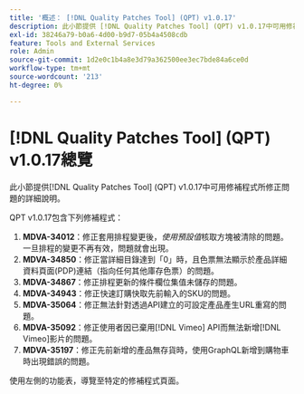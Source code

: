 ```yaml
---
title: '概述： [!DNL Quality Patches Tool] (QPT) v1.0.17'
description: 此小節提供 [!DNL Quality Patches Tool] (QPT) v1.0.17中可用修補程式所修正問題的詳細說明。
exl-id: 38246a79-b0a6-4d00-b9d7-05b4a4508cdb
feature: Tools and External Services
role: Admin
source-git-commit: 1d2e0c1b4a8e3d79a362500ee3ec7bde84a6ce0d
workflow-type: tm+mt
source-wordcount: '213'
ht-degree: 0%

---
```


# [!DNL Quality Patches Tool] (QPT) v1.0.17總覽

此小節提供[!DNL Quality Patches Tool] (QPT) v1.0.17中可用修補程式所修正問題的詳細說明。

QPT v1.0.17包含下列修補程式：

1. **MDVA-34012**：修正套用排程變更後，*使用預設值*&#x200B;核取方塊被清除的問題。 一旦排程的變更不再有效，問題就會出現。
1. **MDVA-34850**：修正當詳細目錄達到「0」時，且色票無法顯示於產品詳細資料頁面(PDP)連結（指向任何其他庫存色票）的問題。
1. **MDVA-34867**：修正排程更新的條件欄位集值未儲存的問題。
1. **MDVA-34943**：修正快速訂購快取先前輸入的SKU的問題。
1. **MDVA-35064**：修正無法針對透過API建立的可設定產品產生URL重寫的問題。
1. **MDVA-35092**：修正使用者因已棄用[!DNL Vimeo] API而無法新增[!DNL Vimeo]影片的問題。
1. **MDVA-35197**：修正先前新增的產品無存貨時，使用GraphQL新增到購物車時出現錯誤的問題。

使用左側的功能表，導覽至特定的修補程式頁面。
